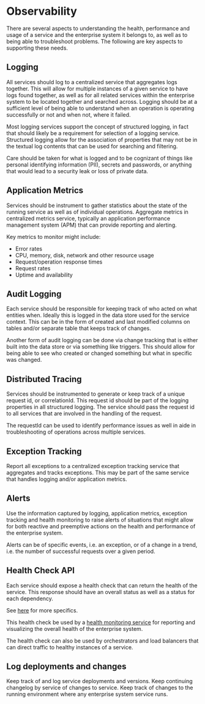 # Observability

There are several aspects to understanding the health, performance and usage of a service and the enterprise system it belongs to, as well as to being able to troubleshoot problems.  The following are key aspects to supporting these needs.

## Logging

All services should log to a centralized service that aggregates logs together.  This will allow for multiple instances of a given service to have logs found together, as well as for all related services within the enterprise system to be located together and searched across.  Logging should be at a sufficient level of being able to understand when an operation is operating successfully or not and when not, where it failed.

Most logging services support the concept of structured logging, in fact that should likely be a requirement for selection of a logging service.  Structured logging allow for the association of properties that may not be in the textual log contents that can be used for searching and filtering.

Care should be taken for what is logged and to be cognizant of things like personal identifying information (PII), secrets and passwords, or anything that would lead to a security leak or loss of private data.

## Application Metrics

Services should be instrument to gather statistics about the state of the running service as well as of individual operations. Aggregate metrics in centralized metrics service, typically an application performance management system (APM) that can provide reporting and alerting.

Key metrics to monitor might include:

* Error rates
* CPU, memory, disk, network and other resource usage
* Request/operation response times
* Request rates
* Uptime and availability

## Audit Logging

Each service should be responsible for keeping track of who acted on what entities when.  Ideally this is logged in the data store used for the service context.  This can be in the form of created and last modified columns on tables and/or separate table that keeps track of changes.

Another form of audit logging can be done via change tracking that is either built into the data store or via something like triggers.  This should allow for being able to see who created or changed something but what in specific was changed.

## Distributed Tracing

Services should be instrumented to generate or keep track of a unique request id, or correlationId.  This request id should be part of the logging properties in all structured logging.  The service should pass the request id to all services that are involved in the handling of the request.

The requestId can be used to identify performance issues as well in aide in troubleshooting of operations across multiple services.

## Exception Tracking

Report all exceptions to a centralized exception tracking service that aggregates and tracks exceptions.  This may be part of the same service that handles logging and/or application metrics.

## Alerts

Use the information captured by logging, application metrics, exception tracking and health monitoring to raise alerts of situations that might allow for both reactive and preemptive actions on the health and performance of the enterprise system.

Alerts can be of specific events, i.e. an exception, or of a change in a trend, i.e. the number of successful requests over a given period.

## Health Check API

Each service should expose a health check that can return the health of the service.  This response should have an overall status as well as a status for each dependency.

See [here](../rest/HealthCheck.md) for more specifics.

This health check be used by a [health monitoring service](HealthMonitoring.md) for reporting and visualizing the overall health of the enterprise system.

The health check can also be used by orchestrators and load balancers that can direct traffic to healthy instances of a service.

## Log deployments and changes

Keep track of and log service deployments and versions.  Keep continuing changelog by service of changes to service.  Keep track of changes to the running environment where any enterprise system service runs.
